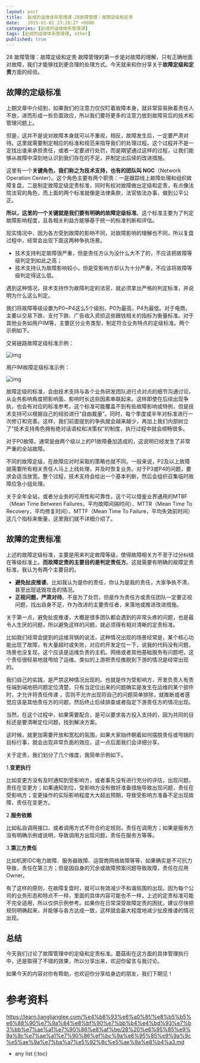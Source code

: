 ```yaml
---
layout: post
title:  赵成的运维体系管理课-28故障管理：故障定级和定责
date:   2015-01-01 23:20:27 +0800
categories: [赵成的运维体系管理课]
tags: [赵成的运维体系管理课, other]
published: true
---
```




28 故障管理：故障定级和定责
故障管理的第一步是对故障的理解，只有正确地面对故障，我们才能够找到更合理的处理方式。今天就来和你分享关于**故障定级和定责**方面的经验。

## 故障的定级标准

上期文章中介绍到，如果我们的注意力仅仅盯着故障本身，就非常容易揪着责任人不放，进而形成一些负面效应，所以我们要将更多的注意力放到故障背后的技术和管理问题上。

但是，这并不是说对故障本身就可以不重视，相反，故障发生后，一定要严肃对待。这里就需要制定相应的标准和规范来指导我们的处理过程。这个过程并不是一定找出谁来承担责任，或者一定要进行处罚，而是期望通过这样的过程，让我们能够从故障中深刻地认识到我们存在的不足，并制定出后续的改进措施。

这里有一个**关键角色，我们称之为技术支持，也有的团队叫 NOC**（Network Operation Center）。这个角色主要有两个职责：一是跟踪线上故障处理和组织故障复盘，二是制定故障定级定责标准，同时有权对故障做出定级和定责，有点像法院法官的角色，而上面的两个标准就像是法律条款，法官依法办事，做到公平公正。

**所以，这里的一个关键就是我们要有明确的故障定级标准**。这个标准主要为了判定故障影响程度，且各相关利益方能够基于统一的标准判断和评估。

现实情况中，因为各方受到故障的影响不同，对故障影响的理解也不同，所以复盘过程中，经常会出现下面这两种争执场景。

* 技术支持判定故障很严重，但是责任方认为没什么大不了的，不应该把故障等级判定到如此之高；
* 技术支持认为故障影响较小，但是受影响方却认为十分严重，不应该将故障等级判定得这么低。

遇到这种情况，技术支持作为故障判定的法官，就必须拿出严格的判定标准，并说明为什么这么判定。

我们将故障等级设置为P0~P4这么5个级别，P0为最高，P4为最低。对于电商，主要以交易下跌、支付下跌、广告收入资损这些跟钱相关的指标为衡量标准。对于其他业务如用户IM等，主要区分业务类型，制定符合业务特点的定级标准。两个示例如下。

交易链路故障定级标准示例：

![img](https://learn.lianglianglee.com/%e4%b8%93%e6%a0%8f/%e8%b5%b5%e6%88%90%e7%9a%84%e8%bf%90%e7%bb%b4%e4%bd%93%e7%b3%bb%e7%ae%a1%e7%90%86%e8%af%be/assets/8de093d70e1383bfd52fc06e079f64ba.jfif)

用户IM故障定级标准示例：

![img](https://learn.lianglianglee.com/%e4%b8%93%e6%a0%8f/%e8%b5%b5%e6%88%90%e7%9a%84%e8%bf%90%e7%bb%b4%e4%bd%93%e7%b3%bb%e7%ae%a1%e7%90%86%e8%af%be/assets/ce7d27043d1ba7abcc6fda831e2af3e0.jfif)

故障定级的标准，会由技术支持与各个业务研发团队进行点对点的细节沟通讨论，从业务影响角度把影响面、影响时长这些因素串联起来。这样即使在后续出现争执，也会有对应的标准参考。这个标准可能覆盖不到有些故障影响或特例，但是技术支持可以根据自己的经验进行“自由裁量”。同时，每个季度或半年对标准进行一次修订和完善。这样，我们前面提到的争执就会越来越少，再加上我们内部树立了“技术支持角色拥有绝对话语权和决策权”的制度，执行过程中就会顺畅很多。

对于P0故障，通常是由两个级以上的P1故障叠加造成的，这说明已经发生了非常严重的全站故障。

不同的故障定级，在故障应对时采取的策略也就不同。一般来说，P2及以上故障就需要所有相关责任人马上上线处理，并及时恢复业务。对于P3或P4的问题，要求会适当放宽。整个过程，技术支持会给出一个基本判断，然后会组织召集临时故障应急小组处理。

关于全年全站，或者分业务的可用性和可靠性，这个可以借鉴业界通用的MTBF（Mean Time Between Failures，平均故障间隔时间）、MTTR（Mean Time To Recovery，平均修复时间）、MTTF（Mean Time To Failure，平均失效前时间）这几个指标来衡量，这里我们就不详细介绍了。

## 故障的定责标准

上述的故障定级标准，主要是用来判定故障等级，使得故障相关方不至于过分纠结在等级标准上。**而故障定责的主要目的是判定责任方**。这就需要有明确的故障定责标准，我认为有两个主要目的。

* **避免扯皮推诿**。比如我认为是你的责任，你认为是我的责任，大家争执不清，甚至出现诋毁攻击的情况。
* **正视问题，严肃对待**。不是为了处罚，但是作为责任方或责任团队一定要正视问题，找出自身不足，作为改进的主要责任者，来落地或推进改进措施。

关于第一点，避免扯皮推诿，大概是很多团队都会遇到的非常头疼的问题，也是最令人生厌的问题，所以避免这样的问题，就必须得有相对清晰的定责标准。

比如我们经常会提到的运维背锅的说法，这种情况出现的场景经常是，某个核心功能出现了故障，有大量超时或失败，对应的开发定位一下，说我的代码没有问题，场景也没复现，这个应该是运维负责的主机、网络或者其他基础服务有问题吧，这个责任很轻易地就甩给了运维。类似的上游把责任推脱到下游的情况是经常出现的。

我们自己的实践，是严禁这种情况出现的。也就是作为受影响方，开发负责人有责任端到端地把问题定位清楚，只有当定位出来的问题确实是发生在运维的某个部件时，才允许将责任传递 ，否则不允许出现将自己的问题简单排除，就推断或者感觉应该是其他责任方的问题，然后终止后续排查或者指定下游责任方的情况出现。

当然，在这个过程中，如果需要配合，是可以要求各方投入支持的，因为共同的目标还是要清晰定位问题，找到解决方案。

这时候，就更加需要开放和宽松的氛围，如果大家始终朝着如何摆脱责任或甩锅的目标行事，就会出现非常负面的效应，这一点后面我们会详细分享。

关于定责，我们划分了几个维度，我简单示例如下。

1.**变更执行**

比如变更方没有及时通知到受影响方，或者事先没有进行充分的评估，出现问题，责任在变更方；如果通知到位，受影响方没有做好准备措施导致出现问题，责任在受影响方；变更操作的实际影响程度大大超出预期，导致受影响方准备不足出现故障，责任在变更方。

2.**服务依赖**

比如私自调用接口，或者调用方式不符合约定规则，责任在调用方；如果是服务方没有明确示例或说明，导致调用方出现问题，责任在服务方等等。

3.**第三方责任**

比如机房IDC电力故障、服务器故障、运营商网络故障等等，如果确实是不可抗力导致，责任在第三方；但是因自身的冗余或故障预案问题导致故障，责任在应用Owner。

有了这样的原则，在故障复盘时，就可以有效减少不和谐氛围的出现。因为每个公司的业务形态和特点不一样，里面的具体内容可能也不一样，上述的定责标准可能不完全适用，所以仅供示例参考。如果你在日常深受故障定责的困扰，建议尽快把规则明确起来，并能够与各方达成一致，这样就会最大程度地减少扯皮推诿的情况出现。

## 总结

今天我们讨论了故障管理中的定级和定责标准。蘑菇街在这方面的具体管理执行中，还是取得了不错的效果，所以分享出来，欢迎你留言与我讨论。

如果今天的内容对你有帮助，也欢迎你分享给身边的朋友，我们下期见！




# 参考资料

https://learn.lianglianglee.com/%e4%b8%93%e6%a0%8f/%e8%b5%b5%e6%88%90%e7%9a%84%e8%bf%90%e7%bb%b4%e4%bd%93%e7%b3%bb%e7%ae%a1%e7%90%86%e8%af%be/28%20%e6%95%85%e9%9a%9c%e7%ae%a1%e7%90%86%ef%bc%9a%e6%95%85%e9%9a%9c%e5%ae%9a%e7%ba%a7%e5%92%8c%e5%ae%9a%e8%b4%a3.md

* any list
{:toc}
